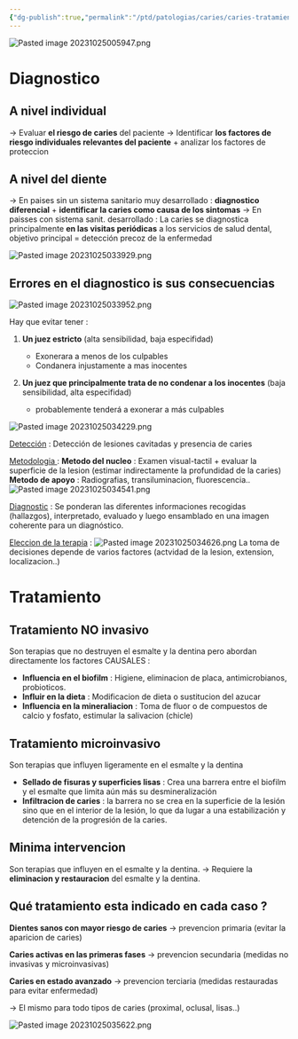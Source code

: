 ```yaml
---
{"dg-publish":true,"permalink":"/ptd/patologias/caries/caries-tratamiento/"}
---
```



![Pasted image 20231025005947.png](/img/user/Cirugia%20Bucal%20I/Medias/Pasted%20image%2020231025005947.png)

# Diagnostico

## A nivel individual
→ Evaluar **el riesgo de caries** del paciente
→ Identificar **los factores de riesgo individuales relevantes del paciente** + analizar los factores de proteccion

## A nivel del diente
→ En paises sin un sistema sanitario muy desarrollado : **diagnostico diferencial** + **identificar la caries como causa de los sintomas**
→ En paisses con sistema sanit. desarrollado : La caries se diagnostica principalmente **en las visitas periódicas** a los servicios de salud dental, objetivo principal = detección precoz de la enfermedad

![Pasted image 20231025033929.png](/img/user/Cirugia%20Bucal%20I/Medias/Pasted%20image%2020231025033929.png)

## Errores en el diagnostico is sus consecuencias
![Pasted image 20231025033952.png](/img/user/Cirugia%20Bucal%20I/Medias/Pasted%20image%2020231025033952.png)

Hay que evitar tener : 

1. **Un juez estricto** (alta sensibilidad, baja especifidad)
	- Exonerara a menos de los culpables
	- Condanera injustamente a mas inocentes

2. **Un juez que principalmente trata de no condenar a los inocentes** (baja sensibilidad, alta especifidad)
	- probablemente tenderá a exonerar a más culpables

![Pasted image 20231025034229.png](/img/user/Cirugia%20Bucal%20I/Medias/Pasted%20image%2020231025034229.png)

<u>Detección</u> : 
	Detección de lesiones cavitadas y presencia de caries 

<u>Metodologia </u> : 
	**Metodo del nucleo** : Examen visual-tactil + evaluar la superficie de la lesion (estimar indirectamente la profundidad de la caries)
	**Metodo de apoyo** : Radiografias, transiluminacion, fluorescencia..
	![Pasted image 20231025034541.png](/img/user/Cirugia%20Bucal%20I/Medias/Pasted%20image%2020231025034541.png)

<u>Diagnostic</u> :
	Se ponderan las diferentes informaciones recogidas (hallazgos), interpretado, evaluado y luego ensamblado en una imagen coherente para un diagnóstico.

<u>Eleccion de la terapia</u> :
	![Pasted image 20231025034626.png](/img/user/Cirugia%20Bucal%20I/Medias/Pasted%20image%2020231025034626.png)
	La toma de decisiones depende de varios factores (actvidad de la lesion, extension, localizacion..)

# Tratamiento 

## Tratamiento NO invasivo

Son terapias que no destruyen el esmalte y la dentina pero abordan directamente los factores CAUSALES : 
- **Influencia en el biofilm** : Higiene, eliminacion de placa, antimicrobianos, probioticos.
- **Influir en la dieta** : Modificacion de dieta o sustitucion del azucar
- **Influencia en la mineraliacion** : Toma de fluor o de compuestos de calcio y fosfato, estimular la salivacion (chicle)

## Tratamiento microinvasivo

Son terapias que influyen ligeramente en el esmalte y la dentina
- **Sellado de fisuras y superficies lisas** : Crea una barrera entre el biofilm y el esmalte que limita aún más su desmineralización
- **Infiltracion de caries** : la barrera no se crea en la superficie de la lesión sino que en el interior de la lesión, lo que da lugar a una estabilización y detención de la progresión de la caries.

## Minima intervencion

Son terapias que influyen en el esmalte y la dentina.
→ Requiere la **eliminacion y restauracion** del esmalte y la dentina.

## Qué tratamiento esta indicado en cada caso ?

**Dientes sanos con mayor riesgo de caries** → prevencion primaria (evitar la aparicion de caries)

**Caries activas en las primeras fases** → prevencion secundaria (medidas no invasivas y microinvasivas)

**Caries en estado avanzado** → prevencion terciaria (medidas restauradas para evitar enfermedad)

→ El mismo para todo tipos de caries (proximal, oclusal, lisas..)


 

![Pasted image 20231025035622.png](/img/user/Cirugia%20Bucal%20I/Medias/Pasted%20image%2020231025035622.png)
